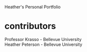 
Heather's Personal Portfolio
# contributors
Professor Krasso - Bellevue University <br>
Heather Peterson - Bellevue University
